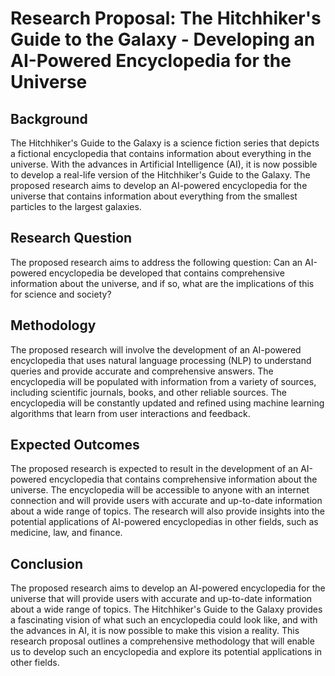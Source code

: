 # Research Proposal: The Hitchhiker's Guide to the Galaxy - Developing an AI-Powered Encyclopedia for the Universe

## Background
The Hitchhiker's Guide to the Galaxy is a science fiction series that depicts a fictional encyclopedia that contains information about everything in the universe. With the advances in Artificial Intelligence (AI), it is now possible to develop a real-life version of the Hitchhiker's Guide to the Galaxy. The proposed research aims to develop an AI-powered encyclopedia for the universe that contains information about everything from the smallest particles to the largest galaxies.

## Research Question
The proposed research aims to address the following question:
Can an AI-powered encyclopedia be developed that contains comprehensive information about the universe, and if so, what are the implications of this for science and society?

## Methodology
The proposed research will involve the development of an AI-powered encyclopedia that uses natural language processing (NLP) to understand queries and provide accurate and comprehensive answers. The encyclopedia will be populated with information from a variety of sources, including scientific journals, books, and other reliable sources. The encyclopedia will be constantly updated and refined using machine learning algorithms that learn from user interactions and feedback.

## Expected Outcomes
The proposed research is expected to result in the development of an AI-powered encyclopedia that contains comprehensive information about the universe. The encyclopedia will be accessible to anyone with an internet connection and will provide users with accurate and up-to-date information about a wide range of topics. The research will also provide insights into the potential applications of AI-powered encyclopedias in other fields, such as medicine, law, and finance.

## Conclusion
The proposed research aims to develop an AI-powered encyclopedia for the universe that will provide users with accurate and up-to-date information about a wide range of topics. The Hitchhiker's Guide to the Galaxy provides a fascinating vision of what such an encyclopedia could look like, and with the advances in AI, it is now possible to make this vision a reality. This research proposal outlines a comprehensive methodology that will enable us to develop such an encyclopedia and explore its potential applications in other fields.
